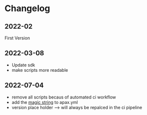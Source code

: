 # Changelog

## 2022-02
First Version

## 2022-03-08
- Update sdk
- make scripts more readable

## 2022-07-04
- remove all scripts becaus of automated ci workflow
- add the [magic string](https://console.prod.ax.siemens.cloud/docs/apax/templates#string-replacements) to apax.yml
- version place holder --> will always be repalced in the ci pipeline
